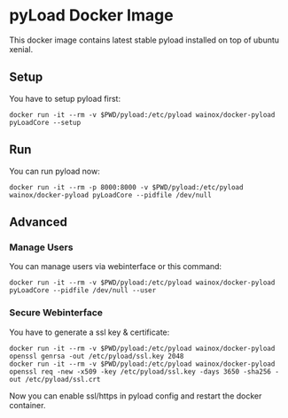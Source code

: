 # pyLoad Docker Image

This docker image contains latest stable pyload installed on top of ubuntu xenial.

## Setup

You have to setup pyload first:
`````
docker run -it --rm -v $PWD/pyload:/etc/pyload wainox/docker-pyload pyLoadCore --setup
`````

## Run

You can run pyload now:
`````
docker run -it --rm -p 8000:8000 -v $PWD/pyload:/etc/pyload wainox/docker-pyload pyLoadCore --pidfile /dev/null
`````

## Advanced

### Manage Users
You can manage users via webinterface or this command:
`````
docker run -it --rm -v $PWD/pyload:/etc/pyload wainox/docker-pyload pyLoadCore --pidfile /dev/null --user
`````

### Secure Webinterface

You have to generate a ssl key & certificate:
`````
docker run -it --rm -v $PWD/pyload:/etc/pyload wainox/docker-pyload openssl genrsa -out /etc/pyload/ssl.key 2048
docker run -it --rm -v $PWD/pyload:/etc/pyload wainox/docker-pyload openssl req -new -x509 -key /etc/pyload/ssl.key -days 3650 -sha256 -out /etc/pyload/ssl.crt
`````

Now you can enable ssl/https in pyload config and restart the docker container.

